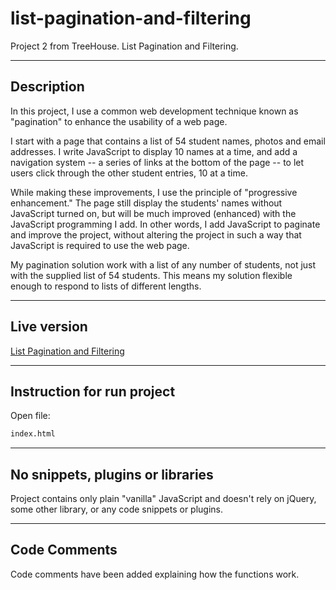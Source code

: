 # list-pagination-and-filtering
Project 2 from TreeHouse. List Pagination and Filtering.

----
## Description
In this project, I use a common web development technique known as "pagination" to enhance the usability of a web page.

I start with a page that contains a list of 54 student names, photos and email addresses. I write JavaScript to display 10 names at a time, and add a navigation system -- a series of links at the bottom of the page -- to let users click through the other student entries, 10 at a time.

While making these improvements, I use the principle of "progressive enhancement." The page still display the students' names without JavaScript turned on, but will be much improved (enhanced) with the JavaScript programming I add. In other words, I add JavaScript to paginate and improve the project, without altering the project in such a way that JavaScript is required to use the web page.

My pagination solution work with a list of any number of students, not just with the supplied list of 54 students. This means my solution flexible enough to respond to lists of different lengths.

----
## Live version
[List Pagination and Filtering](https://serdyuchenko.com/list-pagination-and-filtering/)

----
## Instruction for run project
Open file:
```sh
index.html
```

----
## No snippets, plugins or libraries
Project contains only plain "vanilla" JavaScript and doesn't rely on jQuery, some other library, or any code snippets or plugins.

----
## Code Comments
Code comments have been added explaining how the functions work.
